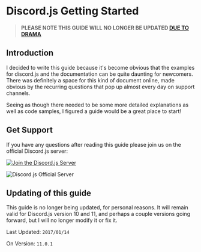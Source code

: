 # Discord.js Getting Started

> **PLEASE NOTE THIS GUIDE WILL NO LONGER BE UPDATED [DUE TO DRAMA](/drama.md)**

## Introduction

I decided to write this guide because it's become obvious that the examples for discord.js and the documentation can be quite daunting for newcomers. There was definitely a space for this kind of document online, made obvious by the recurring questions that pop up almost every day on support channels. 

Seeing as though there needed to be some more detailed explanations as well as code samples, I figured a guide would be a great place to start! 

## Get Support
If you have any questions after reading this guide please join us on the official Discord.js server:

[![Join the Discord.js Server](https://i.imgur.com/giRbeKh.png)](https://discord.gg/9ESEZAx)

![Discord.js Official Server](https://discordapp.com/api/guilds/260202843686830080/embed.png)

## Updating of this guide

This guide is no longer being updated, for personal reasons. It will remain valid for Discord.js version 10 and 11, and perhaps a couple versions going forward, but I will no longer modify it or fix it.

Last Updated: `2017/01/14`

On Version: `11.0.1` 